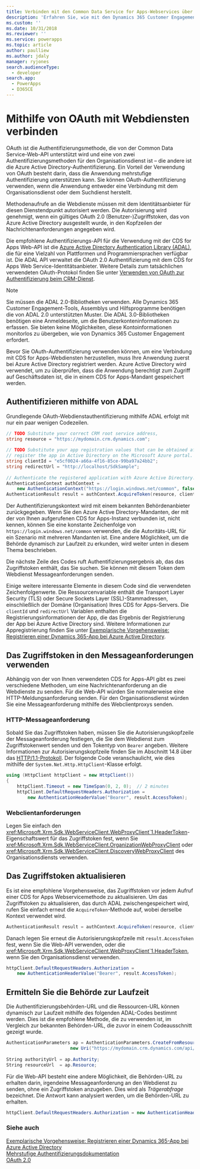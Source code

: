 ```yaml
---
title: Verbinden mit den Common Data Service for Apps-Webservices über OAuth (Common Data Service for Apps) | Microsoft Docs
description: 'Erfahren Sie, wie mit den Dynamics 365 Customer Engagement-Webdiensten mithilfe OAuths zu verbinden und die ADAL-API die OAuths 2.0-Authentifizierung mit den Dynamics 365-Webdienstidentitätsanbieter zu verwalten.'
ms.custom: ''
ms.date: 10/31/2018
ms.reviewer: ''
ms.service: powerapps
ms.topic: article
author: paulliew
ms.author: jdaly
manager: ryjones
search.audienceType:
  - developer
search.app:
  - PowerApps
  - D365CE
---
```

# <a name="connect-to-web-services-using-oauth"></a>Mithilfe von OAuth mit Webdiensten verbinden

OAuth ist die Authentifizierungsmethode, die von der Common Data Service-Web-API unterstützt wird und eine von zwei Authentifizierungsmethoden für den Organisationsdienst ist – die andere ist die Azure Active Directory-Authentifizierung. Ein Vorteil der Verwendung von OAuth besteht darin, dass die Anwendung mehrstufige Authentifizierung unterstützen kann. Sie können OAuth-Authentifizierung verwenden, wenn die Anwendung entweder eine Verbindung mit dem Organisationsdienst oder dem Suchdienst herstellt.  
  
 Methodenaufrufe an die Webdienste müssen mit dem Identitätsanbieter für diesen Dienstendpunkt autorisiert werden. Die Autorisierung wird genehmigt, wenn ein gültiges OAuth 2.0 (Benutzer-)Zugriffstoken, das von Azure Active Directory ausgestellt wurde, in den Kopfzeilen der Nachrichtenanforderungen angegeben wird.  
  
 Die empfohlene Authentifizierungs-API für die Verwendung mit der CDS for Apps Web-API ist die [Azure Active Directory Authentication Library (ADAL)](https://azure.microsoft.com/en-us/documentation/articles/active-directory-authentication-libraries/), die für eine Vielzahl von Plattformen und Programmiersprachen verfügbar ist. Die ADAL API verwaltet die OAuth 2.0 Authentifizierung mit dem CDS for Apps Web Service-Identitätsanbieter. Weitere Details zum tatsächlichen verwendeten OAuth-Protokol finden Sie unter [Verwenden von OAuth zur Authentifizierung beim CRM-Dienst](http://blogs.msdn.com/b/crm/archive/2013/12/12/use-oauth-to-authenticate-with-the-crm-service.aspx).  
 
> [!NOTE]
> Sie müssen die ADAL 2.0-Bibliotheken verwenden. Alle Dynamics 365 Customer Engagement-Tools, Assemblys und Hilfsprogramme benötigen die von ADAL 2.0 unterstützten Muster.
> Die ADAL 3.0-Bibliotheken benötigen eine Anmeldeseite, um die Benutzerkonteninformationen zu erfassen. Sie bieten keine Möglichkeiten, diese Kontoinformationen monitorlos zu übergeben, wie von Dynamics 365 Customer Engagement erfordert. 

Bevor Sie OAuth-Authentifizierung verwenden können, um eine Verbindung mit CDS for Apps-Webdiensten herzustellen, muss Ihre Anwendung zuerst bei Azure Active Directory registriert werden. Azure Active Directory wird verwendet, um zu überprüfen, dass die Anwendung berechtigt zum Zugriff auf Geschäftsdaten ist, die in einem CDS for Apps-Mandant gespeichert werden.  
  
## <a name="authenticate-using-adal"></a>Authentifizieren mithilfe von ADAL  
 Grundlegende OAuth-Webdienstauthentifizierung mithilfe ADAL erfolgt mit nur ein paar wenigen Codezeilen.  
  
```csharp  
// TODO Substitute your correct CRM root service address,   
string resource = "https://mydomain.crm.dynamics.com";  
  
// TODO Substitute your app registration values that can be obtained after you  
// register the app in Active Directory on the Microsoft Azure portal.  
string clientId = "e5cf0024-a66a-4f16-85ce-99ba97a24bb2";  
string redirectUrl = "http://localhost/SdkSample";  
  
// Authenticate the registered application with Azure Active Directory.  
AuthenticationContext authContext =   
    new AuthenticationContext("https://login.windows.net/common", false);  
AuthenticationResult result = authContext.AcquireToken(resource, clientId, new Uri(redirectUrl));  
```  
  
 Der Authentifizierungskontext wird mit einem bekannten Behördenanbieter zurückgegeben. Wenn Sie den Azure Active Directory-Mandanten, der mit der von Ihnen aufgerufenen CDS for Apps-Instanz verbunden ist, nicht kennen, können Sie eine konstante Zeichenfolge von `https://login.windows.net/common` verwenden, die die Autoritäts-URL für ein Szenario mit mehreren Mandanten ist. Eine andere Möglichkeit, um die Behörde dynamisch zur Laufzeit zu erkunden, wird weiter unten in diesem Thema beschrieben.  
  
 Die nächste Zeile des Codes ruft Authentifizierungsergebnis ab, das das Zugriffstoken enthält, das Sie suchen. Sie können mit diesem Token dem Webdienst Messageanforderungen senden.  
  
 Einige weitere interessante Elemente in diesem Code sind die verwendeten Zeichenfolgenwerte. Die Ressourcenvariable enthält die Transport Layer Security (TLS) oder Secure Sockets Layer (SSL)-Stammadressen, einschließlich der Domäne (Organisation) Ihres CDS for Apps-Servers. Die `clientId` und `redirectUrl` Variablen enthalten die Registrierungsinformationen der App, die das Ergebnis der Registrierung der App bei Azure Active Directory sind. Weitere Informationen zur Appregistrierung finden Sie unter [Exemplarische Vorgehensweise: Registrieren einer Dynamics 365-App bei Azure Active Directory](/dynamics365/customer-engagement/developer/walkthrough-register-dynamics-365-app-azure-active-directory).  
  
## <a name="use-the-access-token-in-message-requests"></a>Das Zugriffstoken in den Messageanforderungen verwenden  
 Abhängig von der von Ihnen verwendeten CDS for Apps-API gibt es zwei verschiedene Methoden, um eine Nachrichtenanforderung an die Webdienste zu senden. Für die Web-API würden Sie normalerweise eine HTTP-Meldungsanforderung senden. Für den Organisationsdienst würden Sie eine Messageanforderung mithilfe des Webclientproxys senden.  
  
### <a name="http-message-request"></a>HTTP-Messageanforderung  
 Sobald Sie das Zugriffstoken haben, müssen Sie die Autorisierungskopfzeile der Messageanforderung festlegen, die Sie dem Webdienst zum Zugriffstokenwert senden und den Tokentyp von `Bearer` angeben. Weitere Informationen zur Autorisierungskopfzeile finden Sie im Abschnitt 14.8 über das [HTTP/1.1-Protokoll](http://www.w3.org/Protocols/rfc2616/rfc2616-sec14.html). Der folgende Code veranschaulicht, wie dies mithilfe der `System.Net.Http.HttpClient`-Klasse erfolgt.  
  
```csharp  
using (HttpClient httpClient = new HttpClient())  
{  
    httpClient.Timeout = new TimeSpan(0, 2, 0);  // 2 minutes  
    httpClient.DefaultRequestHeaders.Authorization =   
        new AuthenticationHeaderValue("Bearer", result.AccessToken);  
```  
  
### <a name="web-client-requests"></a>Webclientanforderungen

Legen Sie einfach den <xref:Microsoft.Xrm.Sdk.WebServiceClient.WebProxyClient`1.HeaderToken>-Eigenschaftswert für das Zugriffstoken fest, wenn Sie <xref:Microsoft.Xrm.Sdk.WebServiceClient.OrganizationWebProxyClient> oder <xref:Microsoft.Xrm.Sdk.WebServiceClient.DiscoveryWebProxyClient> des Organisationsdiensts verwenden.  
  
## <a name="refresh-the-access-token"></a>Das Zugriffstoken aktualisieren

Es ist eine empfohlene Vorgehensweise, das Zugriffstoken vor jedem Aufruf einer CDS for Apps Webservicemethode zu aktualisieren. Um das Zugriffstoken zu aktualisieren, das durch ADAL zwischengespeichert wird, rufen Sie einfach erneut die `AcquireToken`-Methode auf, wobei derselbe Kontext verwendet wird.  
  
```csharp    
AuthenticationResult result = authContext.AcquireToken(resource, clientId, new Uri(redirectUrl));  
```  
  
Danach legen Sie erneut die Autorisierungskopfzeile mit `result.AccessToken` fest, wenn Sie die Web-API verwenden, oder die <xref:Microsoft.Xrm.Sdk.WebServiceClient.WebProxyClient`1.HeaderToken>, wenn Sie den Organisationsdienst verwenden.  
  
```csharp    
httpClient.DefaultRequestHeaders.Authorization =   
    new AuthenticationHeaderValue("Bearer", result.AccessToken);  
```  
  
## <a name="discover-the-authority-at-run-time"></a>Ermitteln Sie die Behörde zur Laufzeit

Die Authentifizierungsbehörden-URL und die Ressourcen-URL können dynamisch zur Laufzeit mithilfe des folgenden ADAL-Codes bestimmt werden. Dies ist die empfohlene Methode, die zu verwenden ist, im Vergleich zur bekannten Behörden-URL, die zuvor in einem Codeausschnitt gezeigt wurde.  
  
```csharp    
AuthenticationParameters ap = AuthenticationParameters.CreateFromResourceUrlAsync(  
                        new Uri("https://mydomain.crm.dynamics.com/api/data/")).Result;  
  
String authorityUrl = ap.Authority;  
String resourceUrl  = ap.Resource;  
```  
  
Für die Web-API besteht eine andere Möglichkeit, die Behörden-URL zu erhalten darin, irgendeine Messageanforderung an den Webdienst zu senden, ohne ein Zugriffstoken anzugeben. Dies wird als *Trägerabfrage* bezeichnet. Die Antwort kann analysiert werden, um die Behörden-URL zu erhalten.  
  
```csharp  
httpClient.DefaultRequestHeaders.Authorization = new AuthenticationHeaderValue("Bearer", "");  
```  
  
### <a name="see-also"></a>Siehe auch  
 [Exemplarische Vorgehensweise: Registrieren einer Dynamics 365-App bei Azure Active Directory](/dynamics365/customer-engagement/developer/walkthrough-register-dynamics-365-app-azure-active-directory)   
 [Mehrstufige Authentifizierungsdokumentation](https://azure.microsoft.com/en-us/documentation/services/multi-factor-authentication/)   
 [OAuth 2.0](http://oauth.net/2/)
